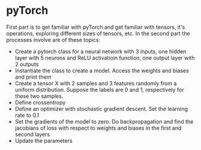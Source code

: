 # pyTorch
First part is to get familiar with pyTorch and get familiar with tensors, it's operations, exploring different sizes of tensors, etc. In the second part the processes involve are of these topics:
- Create a pytorch class for a neural network with 3 inputs, one hidden layer with 5 neurons and ReLU activatioin function, one output layer with 2 outputs
- Instantiate the class to create a model. Access the weights and biases and print them
- Create a tensor X with 2 samples and 3 features randomly from a uniform distribution. Suppose the labels are 0 and 1, respectively for these two samples.
- Define crossentropy
- Define an optimizer with stochastic gradient descent. Set the learning rate to 0.1
- Set the gradients of the model to zero. Do backpropagation and find the jacobians of loss with respect to weights and biases in the first and second layers
- Update the parameters
